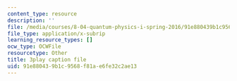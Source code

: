 ```yaml
---
content_type: resource
description: ''
file: /media/courses/8-04-quantum-physics-i-spring-2016/91e880439b1c9568f81ae6fe32c2ae13_rCRH9CTThlo.srt
file_type: application/x-subrip
learning_resource_types: []
ocw_type: OCWFile
resourcetype: Other
title: 3play caption file
uid: 91e88043-9b1c-9568-f81a-e6fe32c2ae13
---
```

